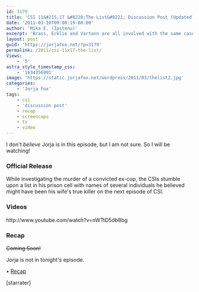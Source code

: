 ```yaml
---
id: 3179
title: 'CSI 11&#215;17 &#8220;The List&#8221; Discussion Post (Updated)'
date: '2011-03-10T09:00:19-08:00'
author: 'Mika E. (Ipstenu)'
excerpt: 'Brass, Ecklie and Vartann are all involved with the same case. And not in a good way.  Tonight, a new CSI! But no Jorja.'
layout: post
guid: 'https://jorjafox.net/?p=3179'
permalink: /2011/csi-11x17-the-list/
Views:
    - '5'
astra_style_timestamp_css:
    - '1634356991'
image: 'https://static.jorjafox.net/wordpress/2011/03/thelist2.jpg'
categories:
    - 'Jorja Fox'
tags:
    - csi
    - 'discussion post'
    - recap
    - screencaps
    - tv
    - video
---
```


I don't <em>believe</em> Jorja is in this episode, but I am not sure. So I will be watching!

<h3>Official Release</h3>
While investigating the murder of a convicted ex-cop, the CSIs stumble upon a list in his prison cell with names of several individuals he believed might have been his wife's true killer on the next episode of CSI.

<h3>Videos</h3>
http://www.youtube.com/watch?v=nWTtD5db8bg

<h3>Recap</h3>
<del>Coming Soon!</del>

Jorja is not in tonight's episode.

&bull; <a href="https://jorjafox.net/wiki/The_List">Recap</a>

[starrater] 